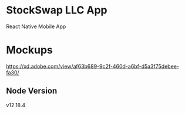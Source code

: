# StockSwap LLC App
React Native Mobile App

# Mockups
https://xd.adobe.com/view/af63b689-9c2f-460d-a6bf-d5a3f75debee-fa30/

## Node Version
v12.18.4
